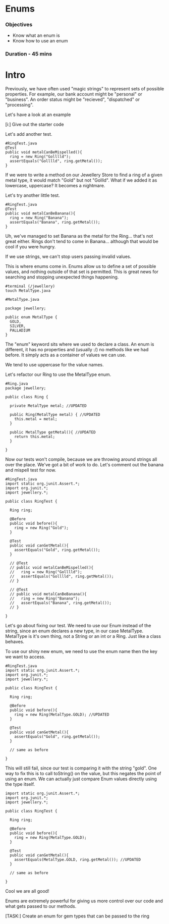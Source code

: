 # Enums

### Objectives

- Know what an enum is
- Know how to use an enum

### Duration - 45 mins

# Intro

Previously, we have often used "magic strings" to represent sets of possible properties. For example, our bank account might be "personal" or "business". An order status might be "recieved", "dispatched" or "processing".

Let's have a look at an example

[i:] Give out the starter code

Let's add another test.

```
#RingTest.java
@Test
public void metalCanBeMispelled(){
  ring = new Ring("Golllld");
  assertEquals("Golllld", ring.getMetal());
}
```

If we were to write a method on our Jewellery Store to find a ring of a given metal type, it would match "Gold" but not "Gollld". What if we added it as lowercase, uppercase? It becomes a nightmare.

Let's try another little test.

```
#RingTest.java
@Test
public void metalCanBeBanana(){
  ring = new Ring("Banana");
  assertEquals("Banana", ring.getMetal());
}
```

Uh, we've managed to set Banana as the metal for the Ring... that's not great either. Rings don't tend to come in Banana... although that would be cool if you were hungry.

If we use strings, we can't stop users passing invalid values.

This is where enums come in. Enums allow us to define a set of possible values, and nothing outside of that set is permitted. This is great news for searching and stopping unexpected things happening.

```
#terminal (/jewellery)
touch MetalType.java

#MetalType.java

package jewellery;

public enum MetalType {
  GOLD,
  SILVER,
  PALLADIUM
}
```

The "enum" keyword sits where we used to declare a class. An enum is different, it has no properties and (usually :/) no methods like we had before. It simply acts as a container of values we can use.

We tend to use uppercase for the value names.

Let's refactor our Ring to use the MetalType enum.

```
#Ring.java
package jewellery;

public class Ring {

  private MetalType metal; //UPDATED

  public Ring(MetalType metal) { //UPDATED
    this.metal = metal;
  }

  public MetalType getMetal(){ //UPDATED
    return this.metal;
  }

}
```

Now our tests won't compile, because we are throwing around strings all over the place. We've got a bit of work to do. Let's comment out the banana and mispell test for now.

```
#RingTest.java
import static org.junit.Assert.*;
import org.junit.*;
import jewellery.*;

public class RingTest {

  Ring ring;
  
  @Before 
  public void before(){
    ring = new Ring("Gold");
  }

  @Test
  public void canGetMetal(){
    assertEquals("Gold", ring.getMetal());
  }

  // @Test
  // public void metalCanBeMispelled(){
  //   ring = new Ring("Golllld");
  //   assertEquals("Golllld", ring.getMetal());
  // }

  // @Test
  // public void metalCanBeBanana(){
  //   ring = new Ring("Banana");
  //   assertEquals("Banana", ring.getMetal());
  // }

}
```

Let's go about fixing our test. We need to use our Enum instead of the string, since an enum declares a new type, in our case MetalType. MetalType is it's own thing, not a String or an int or a Ring. Just like a class behaves.

To use our shiny new enum, we need to use the enum name then the key we want to access.

```
#RingTest.java
import static org.junit.Assert.*;
import org.junit.*;
import jewellery.*;

public class RingTest {

  Ring ring;
  
  @Before 
  public void before(){
    ring = new Ring(MetalType.GOLD); //UPDATED
  }

  @Test
  public void canGetMetal(){
    assertEquals("Gold", ring.getMetal());
  }

  // same as before

}
```

This will still fail, since our test is comparing it with the string "gold". One way to fix this is to call toString() on the value, but this negates the point of using an enum. We can actually just compare Enum values directly using the type itself.

```
import static org.junit.Assert.*;
import org.junit.*;
import jewellery.*;

public class RingTest {

  Ring ring;
  
  @Before 
  public void before(){
    ring = new Ring(MetalType.GOLD); 
  }

  @Test
  public void canGetMetal(){
    assertEquals(MetalType.GOLD, ring.getMetal()); //UPDATED
  }

  // same as before

}
```

Cool we are all good!

Enums are extremely powerful for giving us more control over our code and what gets passed to our methods.

[TASK:] Create an enum for gem types that can be passed to the ring
